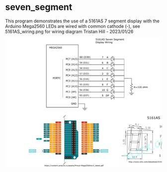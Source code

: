 # seven_segment

This program demonstrates the use of a 5161AS 7 segment display with the Arduino Mega2560
LEDs are wired with common cathode (-), see 5161AS_wiring.png for wiring diagram
Tristan Hill - 2023/01/26 

<img src="images/5161AS_wiring.png" width=1000 align=center> 